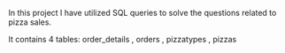 In this project I have utilized SQL queries to solve the questions related to pizza sales.

It contains 4 tables:
 order_details
, orders
, pizzatypes
, pizzas
